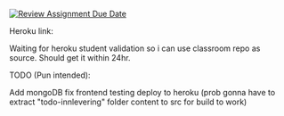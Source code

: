 [![Review Assignment Due Date](https://classroom.github.com/assets/deadline-readme-button-24ddc0f5d75046c5622901739e7c5dd533143b0c8e959d652212380cedb1ea36.svg)](https://classroom.github.com/a/9O-uluRb)


Heroku link:


Waiting for heroku student validation so i can use classroom repo as source. Should get it within 24hr.

TODO (Pun intended):


Add mongoDB
fix frontend testing
deploy to heroku (prob gonna have to extract "todo-innlevering" folder content to src for build to work)